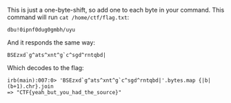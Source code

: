 This is just a one-byte-shift, so add one to each byte in your command. This command will run `cat /home/ctf/flag.txt`:

```
dbu!0ipnf0dug0gmbh/uyu
```

And it responds the same way:

```
BSEzxd`g^ats^xnt^g`c^sgd^rntqbd|
```

Which decodes to the flag:

```
irb(main):007:0> 'BSEzxd`g^ats^xnt^g`c^sgd^rntqbd|'.bytes.map {|b| (b+1).chr}.join
=> "CTF{yeah_but_you_had_the_source}"
```
